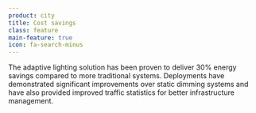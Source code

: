 ```yaml
---
product: city
title: Cost savings
class: feature
main-feature: true
icon: fa-search-minus
---
```


The adaptive lighting solution has been proven to deliver 30% energy savings compared to more traditional systems. Deployments have demonstrated significant improvements over static dimming systems and have also provided improved traffic statistics for better infrastructure management. 
